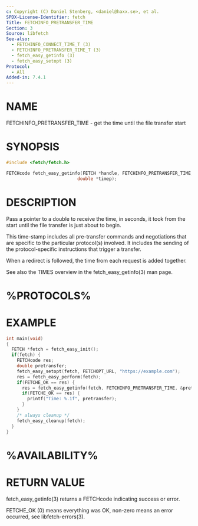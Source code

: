 ```yaml
---
c: Copyright (C) Daniel Stenberg, <daniel@haxx.se>, et al.
SPDX-License-Identifier: fetch
Title: FETCHINFO_PRETRANSFER_TIME
Section: 3
Source: libfetch
See-also:
  - FETCHINFO_CONNECT_TIME_T (3)
  - FETCHINFO_PRETRANSFER_TIME_T (3)
  - fetch_easy_getinfo (3)
  - fetch_easy_setopt (3)
Protocol:
  - All
Added-in: 7.4.1
---
```


# NAME

FETCHINFO_PRETRANSFER_TIME - get the time until the file transfer start

# SYNOPSIS

~~~c
#include <fetch/fetch.h>

FETCHcode fetch_easy_getinfo(FETCH *handle, FETCHINFO_PRETRANSFER_TIME,
                           double *timep);
~~~

# DESCRIPTION

Pass a pointer to a double to receive the time, in seconds, it took from the
start until the file transfer is just about to begin.

This time-stamp includes all pre-transfer commands and negotiations that are
specific to the particular protocol(s) involved. It includes the sending of
the protocol-specific instructions that trigger a transfer.

When a redirect is followed, the time from each request is added together.

See also the TIMES overview in the fetch_easy_getinfo(3) man page.

# %PROTOCOLS%

# EXAMPLE

~~~c
int main(void)
{
  FETCH *fetch = fetch_easy_init();
  if(fetch) {
    FETCHcode res;
    double pretransfer;
    fetch_easy_setopt(fetch, FETCHOPT_URL, "https://example.com");
    res = fetch_easy_perform(fetch);
    if(FETCHE_OK == res) {
      res = fetch_easy_getinfo(fetch, FETCHINFO_PRETRANSFER_TIME, &pretransfer);
      if(FETCHE_OK == res) {
        printf("Time: %.1f", pretransfer);
      }
    }
    /* always cleanup */
    fetch_easy_cleanup(fetch);
  }
}
~~~

# %AVAILABILITY%

# RETURN VALUE

fetch_easy_getinfo(3) returns a FETCHcode indicating success or error.

FETCHE_OK (0) means everything was OK, non-zero means an error occurred, see
libfetch-errors(3).

